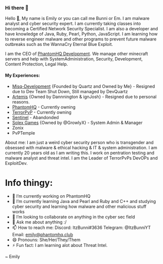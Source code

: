  ### Hi there 👋


   Hello 👋, My name is Emily or you can call me Bunni or Em. I am malware analyst and cyber security expert. I am currently taking classes into becoming a Certified Network Security Specialist. I am also a developer and have knowledge of Java, Ruby, Pearl, Python, JavaScript. I am learning how to reverse engineer malware and other programs to prevent future malware outbreaks such as the WannaCry Eternal Blue Exploit.
  
   I am the CEO of [PhantomHQ Development](https://github.com/PhantomHQ-Development). We manage other minecraft servers and help with SystemAdministration, Security, Development, Content Protection, Legal Help.
  
####       My Experiences:
- [Misq-Development](https://github.com/Misq-Development) {Founded by Quartz and Owned by Me} - Resigned due to Dev Team Shut Down, Still managed by DevQuartz
- [Artemis](https://github.com/Artemis-Development) {Owned by Dannnington & ignJosh} - Resigned due to personal reasons.
- [PhantomHQ](https://github.com/PhantomHQ-Development) - Currently owning
- [TerrorPvP](https://github.com/PhantomHQ-Development) - Currently owning
- [Sentinel](https://github.com/TeamSentinel) - Abandonded 
- [Solex Games](https://github.com/SolexGames) {Owned by @GrowlyX} - System Admin & Manager
- Zonix
- PvPTemple
        
About me:
        I am just a weird cyber security person who is transgender and obsessed with malware & ethical hacking & IT & system administration. I am currently 20 years old as I am writing this. I work on pentration testing and malware analyst and threat intel. I am the Leader of TerrorPvPs DevOPs and ExploitDev.  
        
        
        
#        Info thingy:
- 🔭 I’m currently working on PhantomHQ 
- 🌱 I’m currently learning Java and Pearl and Ruby and C++ and studying cyber security and learning how malware and other malicious stuff works
- 👯 I’m looking to collaborate on anything in the cyber sec field
- 💬 Ask me about anything :/
- 📫 How to reach me: 
     Discord: ItzBunni#3636
     Telegram: @ItzBunniYT
     Email: emily@phantomhq.club
- 😄 Pronouns: She/Her/They/Them
- ⚡ Fun fact: I am learning alot about Threat Intel.




~ Emily
